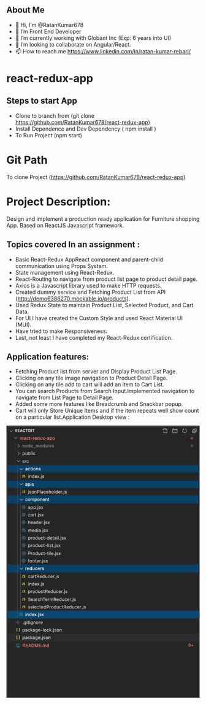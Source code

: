 ## About Me
- 👋 Hi, I’m @RatanKumar678
- 👀 I’m Front End Developer 
- 🌱 I’m currently working with Globant Inc (Exp: 6 years into UI)
- 💞️ I’m looking to collaborate on Angular/React.
- 📫 How to reach me https://www.linkedin.com/in/ratan-kumar-rebari/

# react-redux-app

## Steps to start App
- Clone to branch from (git clone https://github.com/RatanKumar678/react-redux-app)
- Install Dependence and Dev Dependency ( npm install )
- To Run Project (npm start)
# Git Path
To clone Project (https://github.com/RatanKumar678/react-redux-app)

# Project Description:
Design and implement a production ready application for Furniture shopping App. Based on ReactJS Javascript framework.

## Topics covered In an assignment : 
- Basic React-Redux AppReact component and parent-child communication using Props System.
- State management using React-Redux.
- React-Routing to navigate from product list page to product detail page.
- Axios is a Javascript library used to make HTTP requests.
- Created dummy service and Fetching Product List from API (http://demo6386270.mockable.io/products).
- Used Redux State to maintain Product List, Selected Product, and Cart Data.
- For UI I have created the Custom Style and used React Material UI (MUI).
- Have tried to make Responsiveness.
- Last, not least I have completed my React-Redux certification. 

## Application features:
- Fetching Product list from server and Display Product List Page.
- Clicking on any tile image navigation to Product Detail Page.
- Clicking on any tile add to cart will add an item to Cart List.
- You can search Products from Search Input.Implemented navigation to navigate from List Page to Detail Page.
- Added some more features like Breadcrumb and Snackbar popup.
- Cart will only Store Unique Items and if the item repeats well show count on a particular list.Application Desktop view :

![Image description](./public/git.png)
                
